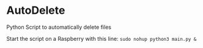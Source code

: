 # AutoDelete
Python Script to automatically delete files

Start the script on a Raspberry with this line:
`sudo nohup python3 main.py &`
